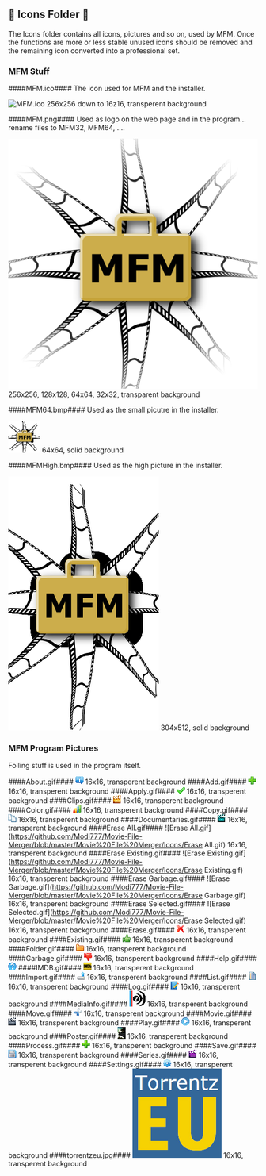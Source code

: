 ## :open_file_folder: Icons Folder :open_file_folder:

The Icons folder contains all icons, pictures and so on, used by MFM.  Once the functions are more or less stable unused icons should be removed and the remaining icon converted into a professional set.

### MFM Stuff ###
####MFM.ico####
The icon used for MFM and the installer.

![MFM.ico](https://github.com/Modi777/Movie-File-Merger/blob/master/Movie%20File%20Merger/Icons/MFM.ico)
256x256 down to 16z16, transperent background

####MFM.png####
Used as logo on the web page and in the program... rename files to MFM32, MFM64, ....

![MFM.png](https://github.com/Modi777/Movie-File-Merger/blob/master/Movie%20File%20Merger/Icons/MFM.png)
 256x256, 128x128, 64x64, 32x32, transparent background

####MFM64.bmp####
Used as the small picutre in the installer.

![MFM64.bmp](https://github.com/Modi777/Movie-File-Merger/blob/master/Movie%20File%20Merger/Icons/MFM64.bmp)
 64x64, solid background

####MFMHigh.bmp####
Used as the high picture in the installer.

![MFMHigh.bmp](https://github.com/Modi777/Movie-File-Merger/blob/master/Movie%20File%20Merger/Icons/MFMHigh.bmp)
 304x512, solid background
 
### MFM Program Pictures ###
Folling stuff is used in the program itself.

####About.gif####
![About.gif](https://github.com/Modi777/Movie-File-Merger/blob/master/Movie%20File%20Merger/Icons/About.gif)
 16x16, transperent background
####Add.gif####
![Add.gif](https://github.com/Modi777/Movie-File-Merger/blob/master/Movie%20File%20Merger/Icons/Add.gif)
 16x16, transperent background
####Apply.gif####
![Apply.gif](https://github.com/Modi777/Movie-File-Merger/blob/master/Movie%20File%20Merger/Icons/Apply.gif)
 16x16, transperent background
####Clips.gif####
![Clips.gif](https://github.com/Modi777/Movie-File-Merger/blob/master/Movie%20File%20Merger/Icons/Clips.gif)
 16x16, transperent background
####Color.gif####
![Color.gif](https://github.com/Modi777/Movie-File-Merger/blob/master/Movie%20File%20Merger/Icons/Color.gif)
 16x16, transperent background
####Copy.gif####
![Copy.gif](https://github.com/Modi777/Movie-File-Merger/blob/master/Movie%20File%20Merger/Icons/Copy.gif)
 16x16, transperent background
####Documentaries.gif####
![Documentaries.gif](https://github.com/Modi777/Movie-File-Merger/blob/master/Movie%20File%20Merger/Icons/Documentaries.gif)
 16x16, transperent background
####Erase All.gif####
![Erase All.gif](https://github.com/Modi777/Movie-File-Merger/blob/master/Movie%20File%20Merger/Icons/Erase All.gif)
 16x16, transperent background
####Erase Existing.gif####
![Erase Existing.gif](https://github.com/Modi777/Movie-File-Merger/blob/master/Movie%20File%20Merger/Icons/Erase Existing.gif)
 16x16, transperent background
####Erase Garbage.gif####
![Erase Garbage.gif](https://github.com/Modi777/Movie-File-Merger/blob/master/Movie%20File%20Merger/Icons/Erase Garbage.gif)
 16x16, transperent background
####Erase Selected.gif####
![Erase Selected.gif](https://github.com/Modi777/Movie-File-Merger/blob/master/Movie%20File%20Merger/Icons/Erase Selected.gif)
 16x16, transperent background
####Erase.gif####
![Erase.gif](https://github.com/Modi777/Movie-File-Merger/blob/master/Movie%20File%20Merger/Icons/Erase.gif)
 16x16, transperent background
####Existing.gif####
![Existing.gif](https://github.com/Modi777/Movie-File-Merger/blob/master/Movie%20File%20Merger/Icons/Existing.gif)
 16x16, transperent background
####Folder.gif####
![Folder.gif](https://github.com/Modi777/Movie-File-Merger/blob/master/Movie%20File%20Merger/Icons/Folder.gif)
 16x16, transperent background
####Garbage.gif####
![Garbage.gif](https://github.com/Modi777/Movie-File-Merger/blob/master/Movie%20File%20Merger/Icons/Garbage.gif)
 16x16, transperent background
####Help.gif####
![Help.gif](https://github.com/Modi777/Movie-File-Merger/blob/master/Movie%20File%20Merger/Icons/Help.gif)
####IMDB.gif####
![IMDB.gif](https://github.com/Modi777/Movie-File-Merger/blob/master/Movie%20File%20Merger/Icons/IMDB.gif)
 16x16, transperent background
####Import.gif####
![Import.gif](https://github.com/Modi777/Movie-File-Merger/blob/master/Movie%20File%20Merger/Icons/Import.gif)
 16x16, transperent background
####List.gif####
![List.gif](https://github.com/Modi777/Movie-File-Merger/blob/master/Movie%20File%20Merger/Icons/List.gif)
 16x16, transperent background
####Log.gif####
![Log.gif](https://github.com/Modi777/Movie-File-Merger/blob/master/Movie%20File%20Merger/Icons/Log.gif)
 16x16, transperent background
####MediaInfo.gif####
![MediaInfo.gif](https://github.com/Modi777/Movie-File-Merger/blob/master/Movie%20File%20Merger/Icons/MediaInfo.gif)
 16x16, transperent background
####Move.gif####
![Move.gif](https://github.com/Modi777/Movie-File-Merger/blob/master/Movie%20File%20Merger/Icons/Move.gif)
 16x16, transperent background
####Movie.gif####
![Movie.gif](https://github.com/Modi777/Movie-File-Merger/blob/master/Movie%20File%20Merger/Icons/Movie.gif)
 16x16, transperent background
####Play.gif####
![Play.gif](https://github.com/Modi777/Movie-File-Merger/blob/master/Movie%20File%20Merger/Icons/Play.gif)
 16x16, transperent background
####Poster.gif####
![Poster.gif](https://github.com/Modi777/Movie-File-Merger/blob/master/Movie%20File%20Merger/Icons/Poster.gif)
 16x16, transperent background
####Process.gif####
![Process.gif](https://github.com/Modi777/Movie-File-Merger/blob/master/Movie%20File%20Merger/Icons/Process.gif)
 16x16, transperent background
####Save.gif####
![Save.gif](https://github.com/Modi777/Movie-File-Merger/blob/master/Movie%20File%20Merger/Icons/Save.gif)
 16x16, transperent background
####Series.gif####
![Series.gif](https://github.com/Modi777/Movie-File-Merger/blob/master/Movie%20File%20Merger/Icons/Series.gif)
 16x16, transperent background
####Settings.gif####
![Settings.gif](https://github.com/Modi777/Movie-File-Merger/blob/master/Movie%20File%20Merger/Icons/Settings.gif)
 16x16, transperent background
####torrentzeu.jpg####
![torrentzeu.jpg](https://github.com/Modi777/Movie-File-Merger/blob/master/Movie%20File%20Merger/Icons/torrentzeu.jpg)
 16x16, transperent background
